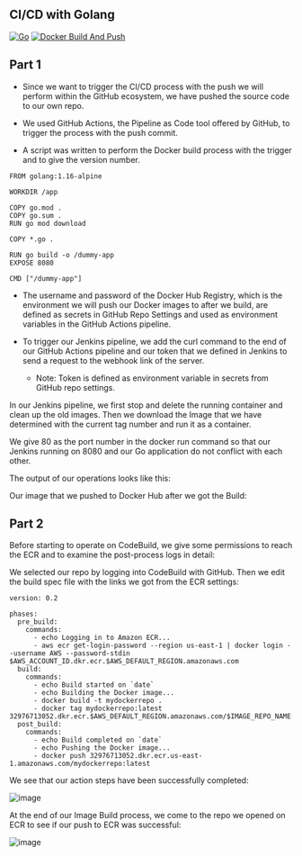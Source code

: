 ## CI/CD with Golang

[![Go](https://github.com/devenes/containerization-dummy-go/actions/workflows/go.yml/badge.svg)](https://github.com/devenes/containerization-dummy-go/actions/workflows/go.yml) [![Docker Build And Push](https://github.com/devenes/containerization-dummy-go/actions/workflows/dockerx.yml/badge.svg)](https://github.com/devenes/containerization-dummy-go/actions/workflows/dockerx.yml)

## Part 1

- Since we want to trigger the CI/CD process with the push we will perform within the GitHub ecosystem, we have pushed the source code to our own repo.

- We used GitHub Actions, the Pipeline as Code tool offered by GitHub, to trigger the process with the push commit.

- A script was written to perform the Docker build process with the trigger and to give the version number.

```
FROM golang:1.16-alpine

WORKDIR /app

COPY go.mod .
COPY go.sum .
RUN go mod download

COPY *.go .

RUN go build -o /dummy-app
EXPOSE 8080

CMD ["/dummy-app"]
```

- The username and password of the Docker Hub Registry, which is the environment we will push our Docker images to after we build, are defined as secrets in GitHub Repo Settings and used as environment variables in the GitHub Actions pipeline.

- To trigger our Jenkins pipeline, we add the curl command to the end of our GitHub Actions pipeline and our token that we defined in Jenkins to send a request to the webhook link of the server.

  - Note: Token is defined as environment variable in secrets from GitHub repo settings.

In our Jenkins pipeline, we first stop and delete the running container and clean up the old images. Then we download the Image that we have determined with the current tag number and run it as a container.

We give 80 as the port number in the docker run command so that our Jenkins running on 8080 and our Go application do not conflict with each other.

The output of our operations looks like this:

Our image that we pushed to Docker Hub after we got the Build:

## Part 2

Before starting to operate on CodeBuild, we give some permissions to reach the ECR and to examine the post-process logs in detail:

We selected our repo by logging into CodeBuild with GitHub. Then we edit the build spec file with the links we got from the ECR settings:

```
version: 0.2

phases:
  pre_build:
    commands:
      - echo Logging in to Amazon ECR...
      - aws ecr get-login-password --region us-east-1 | docker login --username AWS --password-stdin $AWS_ACCOUNT_ID.dkr.ecr.$AWS_DEFAULT_REGION.amazonaws.com
  build:
    commands:
      - echo Build started on `date`
      - echo Building the Docker image...
      - docker build -t mydockerrepo .
      - docker tag mydockerrepo:latest 32976713052.dkr.ecr.$AWS_DEFAULT_REGION.amazonaws.com/$IMAGE_REPO_NAME:$IMAGE_TAG
  post_build:
    commands:
      - echo Build completed on `date`
      - echo Pushing the Docker image...
      - docker push 32976713052.dkr.ecr.us-east-1.amazonaws.com/mydockerrepo:latest
```

We see that our action steps have been successfully completed:

![image](</readme-images/1%20(6).png>)

At the end of our Image Build process, we come to the repo we opened on ECR to see if our push to ECR was successful:

![image](</readme-images/1%20(7).png>)

<!-- # CI/CD with Golang

## 1. Kısım

- GitHub ekosistemi içinde gerçekleştireceğimiz Push işlemiyle birlikte CI/CD sürecini tetiklemek istediğimiz için kaynak kodu kendi repomuza pushladık.

- Push commiti ile birlikte süreci tetikleme işlemini başlatmak için GitHub’ın sunduğu Pipeline as Code aracı olan GitHub Actions’ı kullandık.

- Docker build işleminin tetikleme ile birlikte gerçekleşmesi ve versiyon numarasının verilmesi için script yazıldı.

- Docker imajlarımızı build aldıktan sonra push’layacağımız ortam olan Docker Hub Registry’nin kullanıcı adı ve şifresi GitHub Repo Ayarları içinde secrets olarak tanımlandı ve GitHub Actions pipeline’ı içinde ortam değişkeni olarak kullanıldı.

- Jenkins pipeline’ımızı tetiklemek için server’a ait webhook linkine istek göndermek amacıyla GitHub Actions pipeline’ımızın sonuna curl komutu ve Jenkins’e de tanımladığımız token’ımızı ekliyoruz.

  - Not: Token GitHub repo ayarlarından secretlar içerisinde ortam değişkeni olarak tanımlandı.

Jenkins pipeline’ımızda öncelikle çalışan konteynırı durdurup siliyoruz ve eski imajları temizliyoruz. Ardından güncel tag numarası ile belirlediğimiz İmajı indirip konteynır olarak çalıştırıyoruz.

Docker run komutu içinde port numarası olarak 80’i veriyoruz ki 8080’de çalışan Jenkins ile Go uygulamamız birbiriyle çakışmasın.

İşlemlerimizin çıktısı şu şekilde karşımıza geliyor:

Build aldıktan sonra Docker Hub’a pushladığımız imajımız:

## 2. Kısım

CodeBuild üzerinde işlem yapmaya başlamadan önce ECR’a ulaşması için ve işlem sonrası logların detaylı olarak incelenebilmesi için bazı yetkiler veriyoruz:

CodeBuild üzerinde GitHub ile oturum açarak repomuzu seçtik. Sonrasında build spec dosyasını ECR ayarlarından aldığımız linklerle düzenliyoruz:

İşlem adımlarımızın başarıyla tamamlandığını görüyoruz:

Image Build işlemimiz sonunda ECR’a push aktivitemiz başarılı olmuş mu, bunu görmek için ECR üzerinde açtığımız repoya geliyoruz: -->

